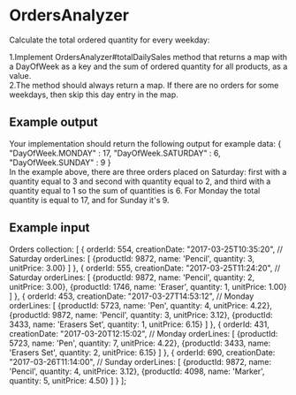 # OrdersAnalyzer

Calculate the total ordered quantity for every weekday:

1.Implement OrdersAnalyzer#totalDailySales method that returns a map with a DayOfWeek as a key and the sum of ordered quantity for all products, as a value.<br/>
2.The method should always return a map. If there are no orders for some weekdays, then skip this day entry in the map.

## Example output
Your implementation should return the following output for example data:
{
  "DayOfWeek.MONDAY" : 17,
  "DayOfWeek.SATURDAY" : 6,
  "DayOfWeek.SUNDAY" : 9 
}<br/>
In the example above, there are three orders placed on Saturday: first with a quantity equal to 3 and second with quantity equal to 2, and third with a quantity equal to 1 so the sum of quantities is 6. For Monday the total quantity is equal to 17, and for Sunday it's 9.

## Example input
Orders collection:
[
    {
        orderId: 554,
        creationDate: "2017-03-25T10:35:20", // Saturday
        orderLines: [
            {productId: 9872, name: 'Pencil', quantity: 3, unitPrice: 3.00}
        ]
    },
    {
        orderId: 555,
        creationDate: "2017-03-25T11:24:20", // Saturday
        orderLines: [
            {productId: 9872, name: 'Pencil', quantity: 2, unitPrice: 3.00},
            {productId: 1746, name: 'Eraser', quantity: 1, unitPrice: 1.00}
        ]
    },
    {
        orderId: 453,
        creationDate: "2017-03-27T14:53:12", // Monday
        orderLines: [
            {productId: 5723, name: 'Pen', quantity: 4, unitPrice: 4.22},
            {productId: 9872, name: 'Pencil', quantity: 3, unitPrice: 3.12},
            {productId: 3433, name: 'Erasers Set', quantity: 1, unitPrice: 6.15}
        ]
    },
    {
        orderId: 431,
        creationDate: "2017-03-20T12:15:02", // Monday
        orderLines: [
            {productId: 5723, name: 'Pen', quantity: 7, unitPrice: 4.22},
            {productId: 3433, name: 'Erasers Set', quantity: 2, unitPrice: 6.15}
        ]
    },
    {
        orderId: 690,
        creationDate: "2017-03-26T11:14:00", // Sunday
        orderLines: [
            {productId: 9872, name: 'Pencil', quantity: 4, unitPrice: 3.12},
            {productId: 4098, name: 'Marker', quantity: 5, unitPrice: 4.50}
        ]
    }
];
